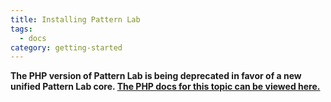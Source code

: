 ```yaml
---
title: Installing Pattern Lab
tags:
  - docs
category: getting-started
---
```


<strong>The PHP version of Pattern Lab is being deprecated in favor of a new unified Pattern Lab core. <a href='./php/installation'>The PHP docs for this topic can be viewed here.</a></strong>
